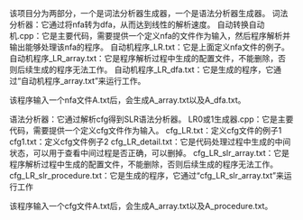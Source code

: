 该项目分为两部分，一个是词法分析器生成器，一个是语法分析器生成器。
词法分析器：它通过将nfa转为dfa，从而达到线性的解析速度。
自动转换自动机.cpp：它是主要代码，需要提供一个定义nfa的文件作为输入，然后程序解析并输出能够处理该nfa的程序。
自动机程序_LR.txt：它是上面定义nfa文件的例子。
自动机程序_LR_array.txt：它是程序解析过程中生成的配置文件，不能删除，否则后续生成的程序无法工作。
自动机程序_LR_dfa.txt：它是生成的程序，它通过“自动机程序_array.txt”来运行工作。

该程序输入一个nfa文件A.txt后，会生成A_array.txt以及A_dfa.txt。


语法分析器：它通过解析cfg得到SLR语法分析器。
LR0或1生成器.cpp：它是主要代码，需要提供一个定义cfg文件作为输入。
cfg_LR.txt：定义cfg文件的例子1
cfg1.txt：定义cfg文件例子2
cfg_LR_detail.txt：它是代码处理过程中生成的中间状态，可以用于查看中间过程是否正确，可以删掉。
cfg_LR_slr_array.txt：它是程序解析过程中生成的配置文件，不能删除，否则后续生成的程序无法工作。
cfg_LR_slr_procedure.txt：它是生成的程序，它通过“cfg_LR_slr_array.txt”来运行工作

该程序输入一个cfg文件A.txt后，会生成A_array.txt以及A_procedure.txt。

